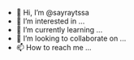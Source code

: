 - 👋 Hi, I’m @sayraytssa
- 👀 I’m interested in ...
- 🌱 I’m currently learning ...
- 💞️ I’m looking to collaborate on ...
- 📫 How to reach me ...

<!---
sayraytssa/sayraytssa is a ✨ special ✨ repository because its `README.md` (this file) appears on your GitHub profile.
You can click the Preview link to take a look at your changes.
--->

